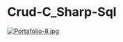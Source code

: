 # Crud-C_Sharp-Sql

[![Portafolio-8.jpg](https://i.postimg.cc/JhLmD2fx/Portafolio-8.jpg)](https://postimg.cc/VJD22DL0)

